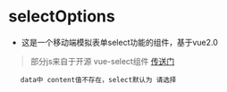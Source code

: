 # selectOptions
+ 这是一个移动端模拟表单select功能的组件，基于vue2.0
> 部分js来自于开源 vue-select组件
[传送门](https://github.com/sagalbot/vue-select "vue-select")

```
   data中 content值不存在，select默认为 请选择
```
